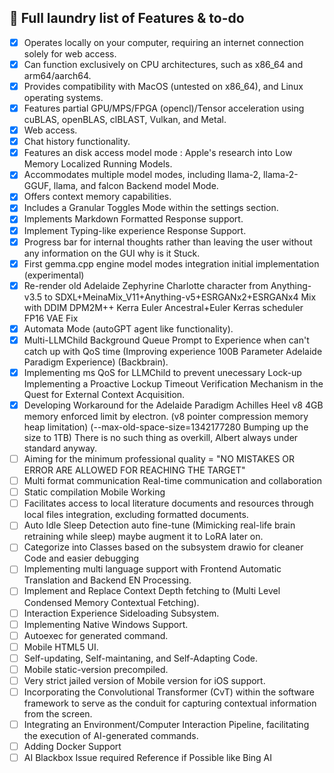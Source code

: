 ## 📃 Full laundry list of Features & to-do
- [x] Operates locally on your computer, requiring an internet connection solely for web access.
- [x] Can function exclusively on CPU architectures, such as x86_64 and arm64/aarch64.
- [x] Provides compatibility with MacOS (untested on x86_64), and Linux operating systems.
- [x] Features partial GPU/MPS/FPGA (opencl)/Tensor acceleration using cuBLAS, openBLAS, clBLAST, Vulkan, and Metal.
- [x] Web access.
- [x] Chat history functionality.
- [X] Features an disk access model mode : Apple's research into Low Memory Localized Running Models.
- [x] Accommodates multiple model modes, including llama-2, llama-2-GGUF, llama, and falcon Backend model Mode.
- [x] Offers context memory capabilities.
- [x] Includes a Granular Toggles Mode within the settings section.
- [x] Implements Markdown Formatted Response support.
- [x] Implement Typing-like experience Response Support.
- [x] Progress bar for internal thoughts rather than leaving the user without any information on the GUI why is it Stuck.
- [x] First gemma.cpp engine model modes integration initial implementation (experimental) 
- [x] Re-render old Adelaide Zephyrine Charlotte character from Anything-v3.5 to SDXL+MeinaMix_V11+Anything-v5+ESRGANx2+ESRGANx4 Mix with DDIM DPM2M++ Kerra Euler Ancestral+Euler Kerras scheduler FP16 VAE Fix
- [x] Automata Mode (autoGPT agent like functionality).
- [x] Multi-LLMChild Background Queue Prompt to Experience when can't catch up with QoS time (Improving experience 100B Parameter Adelaide Paradigm Experience) (Backbrain).
- [x] Implementing ms QoS for LLMChild to prevent unecessary Lock-up Implementing a Proactive Lockup Timeout Verification Mechanism in the Quest for External Context Acquisition.
- [x] Developing Workaround for the Adelaide Paradigm Achilles Heel v8 4GB memory enforced limit by electron. (v8 pointer compression memory heap limitation) (--max-old-space-size=1342177280 Bumping up the size to 1TB) There is no such thing as overkill, Albert always under standard anyway.
- [ ] Aiming for the minimum professional quality = "NO MISTAKES OR ERROR ARE ALLOWED FOR REACHING THE TARGET"
- [ ] Multi format communication Real-time communication and collaboration
- [ ] Static compilation Mobile Working
- [ ] Facilitates access to local literature documents and resources through local files integration, excluding formatted documents.
- [ ] Auto Idle Sleep Detection auto fine-tune (Mimicking real-life brain retraining while sleep) maybe augment it to LoRA later on.
- [ ] Categorize into Classes based on the subsystem drawio for cleaner Code and easier debugging
- [ ] Implementing multi language support with Frontend Automatic Translation and Backend EN Processing.
- [ ] Implement and Replace Context Depth fetching to (Multi Level Condensed Memory Contextual Fetching).
- [ ] Interaction Experience Sideloading Subsystem.
- [ ] Implementing Native Windows Support.
- [ ] Autoexec for generated command.
- [ ] Mobile HTML5 UI.
- [ ] Self-updating, Self-maintaning, and Self-Adapting Code.
- [ ] Mobile static-version precompiled.
- [ ] Very strict jailed version of Mobile version for iOS support.
- [ ] Incorporating the Convolutional Transformer (CvT) within the software framework to serve as the conduit for capturing contextual information from the screen.
- [ ] Integrating an Environment/Computer Interaction Pipeline, facilitating the execution of AI-generated commands.
- [ ] Adding Docker Support
- [ ] AI Blackbox Issue required Reference if Possible like Bing AI